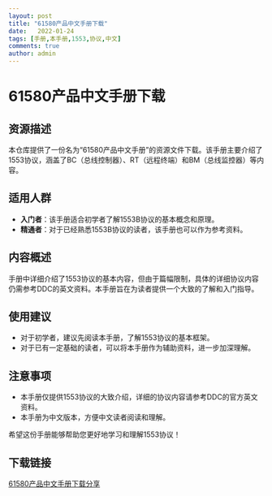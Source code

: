 ```yaml
---
layout: post
title: "61580产品中文手册下载"
date:   2022-01-24
tags: [手册,本手册,1553,协议,中文]
comments: true
author: admin
---
```

# 61580产品中文手册下载

## 资源描述

本仓库提供了一份名为“61580产品中文手册”的资源文件下载。该手册主要介绍了1553协议，涵盖了BC（总线控制器）、RT（远程终端）和BM（总线监控器）等内容。

## 适用人群

- **入门者**：该手册适合初学者了解1553B协议的基本概念和原理。
- **精通者**：对于已经熟悉1553B协议的读者，该手册也可以作为参考资料。

## 内容概述

手册中详细介绍了1553协议的基本内容，但由于篇幅限制，具体的详细协议内容仍需参考DDC的英文资料。本手册旨在为读者提供一个大致的了解和入门指导。

## 使用建议

- 对于初学者，建议先阅读本手册，了解1553协议的基本框架。
- 对于已有一定基础的读者，可以将本手册作为辅助资料，进一步加深理解。

## 注意事项

- 本手册仅提供1553协议的大致介绍，详细的协议内容请参考DDC的官方英文资料。
- 本手册为中文版本，方便中文读者阅读和理解。

希望这份手册能够帮助您更好地学习和理解1553协议！

## 下载链接

[61580产品中文手册下载分享](https://pan.quark.cn/s/0ff42387a57e)